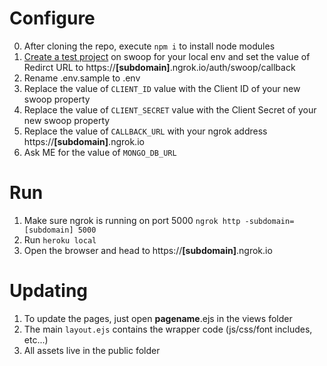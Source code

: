 # Configure

0. After cloning the repo, execute `npm i` to install node modules
1. [Create a test project](https://dashboard.swoop.email) on swoop for your local env and set the value of Redirct URL to https://**[subdomain]**.ngrok.io/auth/swoop/callback
2. Rename .env.sample to .env
3. Replace the value of `CLIENT_ID` value with the Client ID of your new swoop property
4. Replace the value of `CLIENT_SECRET` value with the Client Secret of your new swoop property
5. Replace the value of `CALLBACK_URL` with your ngrok address https://**[subdomain]**.ngrok.io
6. Ask ME for the value of `MONGO_DB_URL`

# Run

1. Make sure ngrok is running on port 5000 `ngrok http -subdomain=[subdomain] 5000`
2. Run `heroku local`
3. Open the browser and head to https://**[subdomain]**.ngrok.io

# Updating

1. To update the pages, just open **pagename**.ejs in the views folder
2. The main `layout.ejs` contains the wrapper code (js/css/font includes, etc...)
3. All assets live in the public folder
